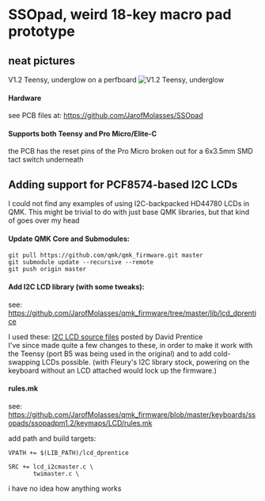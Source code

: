 # SSOpad, weird 18-key macro pad prototype

## neat pictures
V1.2 Teensy, underglow on a perfboard
![V1.2 Teensy, underglow](https://user-images.githubusercontent.com/33560291/85184022-05ea1000-b243-11ea-93e6-429593b7d0d9.jpg)

#### Hardware
see PCB files at: https://github.com/JarofMolasses/SSOpad

#### Supports both Teensy and Pro Micro/Elite-C
the PCB has the reset pins of the Pro Micro broken out for a 6x3.5mm SMD tact switch underneath

## Adding support for PCF8574-based I2C LCDs
I could not find any examples of using I2C-backpacked HD44780 LCDs in QMK. This might be trivial to do with just base QMK libraries, but that kind of goes over my head 

#### Update QMK Core and Submodules:
```
git pull https://github.com/qmk/qmk_firmware.git master
git submodule update --recursive --remote
git push origin master
```
#### Add I2C LCD library (with some tweaks):
see: https://github.com/JarofMolasses/qmk_firmware/tree/master/lib/lcd_dprentice

I used these: [I2C LCD source files](https://www.avrfreaks.net/comment/2640876#comment-2640876) posted by David Prentice\
I've since made quite a few changes to these, in order to make it work with the Teensy (port B5 was being used in the original) and to add cold-swapping LCDs possible. (with Fleury's I2C library stock, powering on the keyboard without an LCD attached would lock up the firmware.) 

#### rules.mk 
see: https://github.com/JarofMolasses/qmk_firmware/blob/master/keyboards/ssopads/ssopadpm1.2/keymaps/LCD/rules.mk

add path and build targets:
```
VPATH += $(LIB_PATH)/lcd_dprentice

SRC += lcd_i2cmaster.c \
       twimaster.c \
```

i have no idea how anything works




